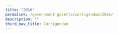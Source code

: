```yaml
---
title: "2016"
permalink: /government-gazette/corrigendum/2016/
description: ""
third_nav_title: Corrigendum
---
```

